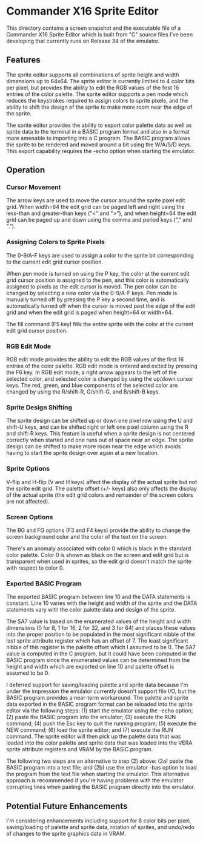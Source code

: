 # Commander X16 Sprite Editor

This directory contains a screen snapshot and the executable file of a Commander X16 Sprite Editor which is built from "C" source files I’ve been developing that currently runs on Release 34 of the emulator.

## Features

The sprite editor supports all combinations of sprite height and width dimensions up to 64x64. The sprite editor is currently limited to 4 color bits per pixel, but provides the ability to edit the RGB values of the first 16 entries of the color palette. The sprite editor supports a pen mode which reduces the keystrokes required to assign colors to sprite pixels, and the ability to shift the design of the sprite to make more room near the edge of the sprite.

The sprite editor provides the ability to export color palette data as well as sprite data to the terminal in a BASIC program format and also in a format more amenable to importing into a C program. The BASIC program allows the sprite to be rendered and moved around a bit using the W/A/S/D keys. This export capability requires the -echo option when starting the emulator.

## Operation

### Cursor Movement

The arrow keys are used to move the cursor around the sprite pixel edit grid. When width=64 the edit grid can be paged left and right using the less-than and greater-than keys ("<" and ">"), and when height=64 the edit grid can be paged up and down using the comma and period keys ("," and ".").

### Assigning Colors to Sprite Pixels

The 0-9/A-F keys are used to assign a color to the sprite bit corresponding to the current edit grid cursor position.

When pen mode is turned on using the P key, the color at the current edit grid cursor position is assigned to the pen, and this color is automatically assigned to pixels as the edit cursor is moved. The pen color can be changed by selecting a new color via the 0-9/A-F keys. Pen mode is manually turned off by pressing the P key a second time, and is automatically turned off when the cursor is moved past the edge of the edit grid and when the edit grid is paged when height=64 or width=64.

The fill command (F5 key) fills the entire sprite with the color at the current edit grid cursor position.

### RGB Edit Mode

RGB edit mode provides the ability to edit the RGB values of the first 16 entries of the color palette. RGB edit mode is entered and exited by pressing the F6 key. In RGB edit mode, a right arrow appears to the left of the selected color, and selected color is changed by using the up/down cursor keys. The red, green, and blue components of the selected color are changed by using the R/shift-R, G/shift-G, and B/shift-B keys.

### Sprite Design Shifting

The sprite design can be shifted up or down one pixel row using the U and shift-U keys, and can be shifted right or left one pixel column using the R and shift-R keys. This feature is useful when a sprite design is not centered correctly when started and one runs out of space near an edge. The sprite design can be shifted to make more room near the edge which avoids having to start the sprite design over again at a new location.

### Sprite Options

V-flip and H-flip (V and H keys) affect the display of the actual sprite but not the sprite edit grid. The palette offset (+/- keys) also only affects the display of the actual sprite (the edit grid colors and remainder of the screen colors are not affected).

### Screen Options

The BG and FG options (F3 and F4 keys) provide the ability to change the screen background color and the color of the text on the screen.

There's an anomaly associated with color 0 which is black in the standard color palette. Color 0 is shown as black on the screen and edit grid but is transparent when used in sprites, so the edit grid doesn't match the sprite with respect to color 0.

### Exported BASIC Program

The exported BASIC program between line 10 and the DATA statements is constant. Line 10 varies with the height and width of the sprite and the DATA statements vary with the color palette data and design of the sprite.

The SA7 value is based on the enumerated values of the height and width dimensions (0 for 8, 1 for 16, 2 for 32, and 3 for 64) and places these values into the proper position to be populated in the most significant nibble of the last sprite attribute register which has an offset of 7. The least significant nibble of this register is the palette offset which I assumed to be 0. The SA7 value is computed in the C program, but it could have been computed in the BASIC program since the enumerated values can be determined from the height and width which are exported on line 10 and palette offset is assumed to be 0.

I deferred support for saving/loading palette and sprite data because I'm under the impression the emulator currently doesn't support file I/O, but the BASIC program provides a near-term workaround. The palette and sprite data exported in the BASIC program format can be reloaded into the sprite editor via the following steps: (1) start the emulator using the -echo option; (2) paste the BASIC program into the emulator; (3) execute the RUN command; (4) push the Esc key to quit the running program; (5) execute the NEW command; (6) load the sprite editor; and (7) execute the RUN command. The sprite editor will then pick up the palette data that was loaded into the color palette and sprite data that was loaded into the VERA sprite attribute registers and VRAM by the BASIC program.

The following two steps are an alternative to step (2) above: (2a) paste the BASIC program into a text file; and (2b) use the emulator -bas option to load the program from the text file when starting the emulator. This alternative approach is recommended if you're having problems with the emulator corrupting lines when pasting the BASIC program directly into the emulator.

## Potential Future Enhancements

I'm considering enhancements including support for 8 color bits per pixel, saving/loading of palette and sprite data, rotation of sprites, and undo/redo of changes to the sprite graphics data in VRAM.
